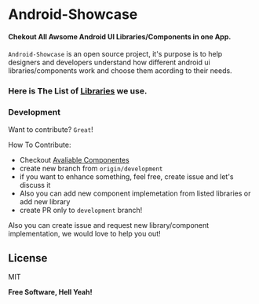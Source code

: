 # Android-Showcase

#### Chekout All Awsome Android UI Libraries/Components in one App.


`Android-Showcase` is an  open source project, it's purpose is to  help designers and developers understand how different android ui libraries/components work and choose them acording to their needs.

### Here is The List of [Libraries](https://github.com/dudupopkhadze/Android-Showcase/blob/development/libraries.md) we use.


### Development

Want to contribute? `Great`!

How To Contribute:
  - Checkout [Avaliable Componentes](https://github.com/dudupopkhadze/Android-Showcase/blob/development/app/src/main/java/com/example/androidshowcase/data/LibrariesInfo.kt)
  -  create new branch from `origin/development`
  - if you want to enhance something, feel free, create issue and let's discuss it 
  - Also you can add new component implemetation from listed libraries or add new library
  - create PR only to `development` branch!

Also you can create issue and request new library/component implementation, we would love to help you out!

License
----

MIT


**Free Software, Hell Yeah!**


